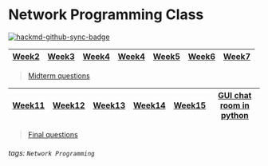 # Network Programming Class

[![hackmd-github-sync-badge](https://hackmd.io/srkd9n0XQeeUJfC2ueoJuw/badge)](https://hackmd.io/srkd9n0XQeeUJfC2ueoJuw)

| [Week2](https://hackmd.io/@XsEuHxcdSaa3-hiQpVM4oQ/S1CrZNQe9) | [Week3](https://hackmd.io/@XsEuHxcdSaa3-hiQpVM4oQ/HJfrzvhgq) | [Week4](https://hackmd.io/@XsEuHxcdSaa3-hiQpVM4oQ/rkOxZeBZ5) | [Week4](https://hackmd.io/@XsEuHxcdSaa3-hiQpVM4oQ/rkOxZeBZ5) | [Week5](https://hackmd.io/@XsEuHxcdSaa3-hiQpVM4oQ/Sy9pEa2-9) | [Week6](https://hackmd.io/@XsEuHxcdSaa3-hiQpVM4oQ/HkvkAH4Mq) | [Week7](https://hackmd.io/@XsEuHxcdSaa3-hiQpVM4oQ/H1F5Z1xX9) |
| -------- | -------- | -------- | -------- | -------- | -------- | -------- |

> [Midterm questions](https://hackmd.io/@XsEuHxcdSaa3-hiQpVM4oQ/HJM81AN8c)

| [Week11](https://hackmd.io/@XsEuHxcdSaa3-hiQpVM4oQ/B16HmVIrc) | [Week12](https://hackmd.io/@XsEuHxcdSaa3-hiQpVM4oQ/B15LFz2H5) | [Week13](https://hackmd.io/@XsEuHxcdSaa3-hiQpVM4oQ/HJaIqVfUc) | [Week14](https://hackmd.io/@XsEuHxcdSaa3-hiQpVM4oQ/SJ-pI7-P9) | [Week15](https://hackmd.io/@XsEuHxcdSaa3-hiQpVM4oQ/rJvQAQzPq) | [GUI chat room in python](https://hackmd.io/@XsEuHxcdSaa3-hiQpVM4oQ/BJjPNE4Yc) | 
| -------- | -------- | -------- | -------- | -------- | -------- |


> [Final questions](https://hackmd.io/@XsEuHxcdSaa3-hiQpVM4oQ/S1QuAQMvc)

###### tags: `Network Programming`